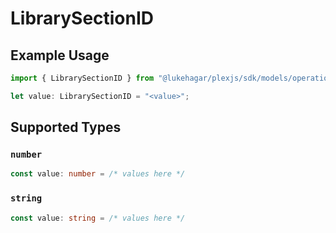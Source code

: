 # LibrarySectionID

## Example Usage

```typescript
import { LibrarySectionID } from "@lukehagar/plexjs/sdk/models/operations";

let value: LibrarySectionID = "<value>";
```

## Supported Types

### `number`

```typescript
const value: number = /* values here */
```

### `string`

```typescript
const value: string = /* values here */
```

